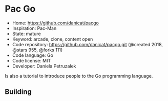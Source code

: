 # Pac Go

- Home: https://github.com/danicat/pacgo
- Inspiration: Pac-Man
- State: mature
- Keyword: arcade, clone, content open
- Code repository: https://github.com/danicat/pacgo.git (@created 2018, @stars 955, @forks 111)
- Code language: Go
- Code license: MIT
- Developer: Daniela Petruzalek

Is also a tutorial to introduce people to the Go programming language.

## Building
